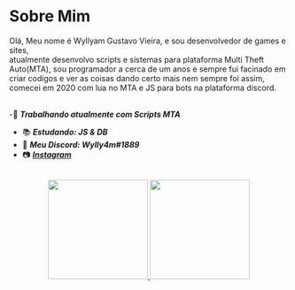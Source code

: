<h1>Sobre Mim</h1>
Olá, Meu nome é Wyllyam Gustavo Vieira, e sou desenvolvedor de games e sites, </br> atualmente desenvolvo scripts e sistemas para plataforma Multi Theft Auto(MTA), sou programador a cerca de um anos e sempre fui facinado em criar codigos e ver as coisas dando certo mais nem sempre foi assim, comecei em 2020 com lua no MTA e JS para bots na plataforma discord. 
<br>
<br>

-🎫 ***Trabalhando atualmente com Scripts MTA*** 
- 📚 ***Estudando: JS & DB*** 
- 📩 ***Meu Discord: Wylly4m#1889***
- 📷 ***<a href="https://www.instagram.com/wyllyam.br/">Instagram</a>***


<br>

<div>

<div align="center">
  <a href="https://github.com/wyllyambr/">
  <img height="180em" src="https://github-readme-stats.vercel.app/api?username=wyllyambr&show_icons=true&theme=dark &include_all_commits=true&count_private=true"/>
  <img height="180em" src="https://github-readme-stats.vercel.app/api/top-langs/?username=anuraghazra&layout=compact&theme=dark "/>
</div>

</div>

<br>

